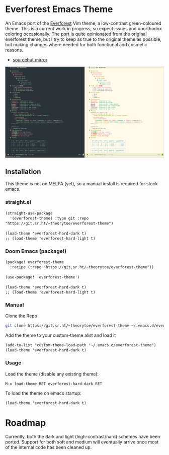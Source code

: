 # Everforest Emacs Theme

An Emacs port of the [Everforest](https://github.com/sainnhe/everforest) Vim
theme, a low-contrast green-coloured theme. This is a current work in progress,
so expect issues and unorthodox coloring occasionally. The port is quite
opinionated from the original everforest theme, but I try to keep as true to the
original theme as possible, but making changes where needed for both functional
and cosmetic reasons.

- [sourcehut mirror](https://git.sr.ht/~theorytoe/everforest-theme)

![Dark | Light](./dark_light.png)

## Installation
   
This theme is not on MELPA (yet), so a manual install is required
for stock emacs.

### straight.el

```elisp
(straight-use-package
  '(everforest-theme) :type git :repo "https://git.sr.ht/~theorytoe/everforest-theme")

(load-theme 'everforest-hard-dark t)
;; (load-theme 'everforest-hard-light t)
```

### Doom Emacs (package!)

```elisp
(package! everforest-theme
  :recipe (:repo "https://git.sr.ht/~theorytoe/everforest-theme"))
  
(use-package! 'everforest-theme')

(load-theme 'everforest-hard-dark t)
;; (load-theme 'everforest-hard-light t)
```

### Manual

Clone the Repo

```bash
git clone https://git.sr.ht/~theorytoe/everforest-theme ~/.emacs.d/everforest-theme
```

Add the theme to your custom-theme alist and load it

```elisp
(add-to-list 'custom-theme-load-path "~/.emacs.d/everforest-theme")
(load-theme 'everforest-hard-dark t)
```

### Usage

Load the theme (disable any existing theme):

```
M-x load-theme RET everforest-hard-dark RET
```

To load the theme on emacs startup:

```elisp
(load-theme 'everforest-hard-dark t)
```

# Roadmap

Currently, both the dark and light (high-contrast/hard) schemes
have been ported. Support for both soft and medium will eventually
arrive once most of the internal code has been cleaned up.
